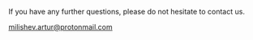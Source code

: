If you have any further questions, please do not hesitate to contact us.

<milishev.artur@protonmail.com>
